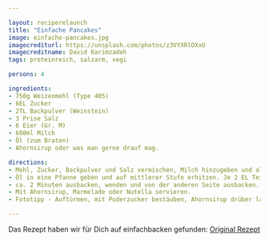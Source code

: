 ```yaml
---

layout: reciperelaunch
title: "Einfache Pancakes"
image: einfache-pancakes.jpg
imagecrediturl: https://unsplash.com/photos/z3VYXRlOXxU
imagecreditname: David Karimzadeh
tags: proteinreich, salzarm, vegi

persons: 4

ingredients:
- 750g Weizenmehl (Type 405)
- 6EL Zucker
- 2TL Backpulver (Weinstein)
- 3 Prise Salz
- 6 Eier (Gr. M)
- 600ml Milch
- Öl (zum Braten)
- Ahornsirup oder was man gerne drauf mag.

directions:
- Mehl, Zucker, Backpulver und Salz vermischen, Milch hinzugeben und alles zu einem glatten Teig verrühren. Ganz zum Schluss die Eier unterrühren. 
- Öl in eine Pfanne geben und auf mittlerer Stufe erhitzen. Je 2 EL Teig in die Pfanne geben (ca. 10 cm Ø)
- ca. 2 Minuten ausbacken, wenden und von der anderen Seite ausbacken.
- Mit Ahornsirup, Marmelade oder Nutella servieren.
- Fototipp - Auftürmen, mit Puderzucker bestäuben, Ahornsirup drüber laufen lassen und bei Tageslicht mit einem einfarbigen Hintergrund fotografieren.

---
```


Das Rezept haben wir für Dich auf einfachbacken gefunden: [Original Rezept](https://www.einfachbacken.de/rezepte/american-pancakes-fluffiges-originalrezept)